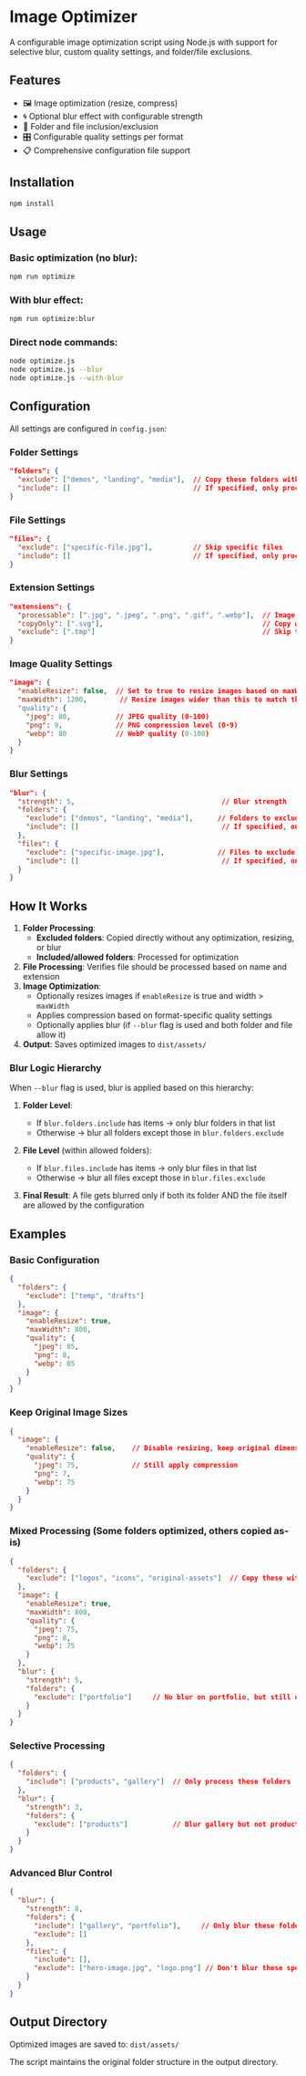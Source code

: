# Image Optimizer

A configurable image optimization script using Node.js with support for selective blur, custom quality settings, and folder/file exclusions.

## Features

- 🖼️ Image optimization (resize, compress)
- 🌀 Optional blur effect with configurable strength
- 📁 Folder and file inclusion/exclusion
- 🎛️ Configurable quality settings per format
- 📋 Comprehensive configuration file support

## Installation

```bash
npm install
```

## Usage

### Basic optimization (no blur):
```bash
npm run optimize
```

### With blur effect:
```bash
npm run optimize:blur
```

### Direct node commands:
```bash
node optimize.js
node optimize.js --blur
node optimize.js --with-blur
```

## Configuration

All settings are configured in `config.json`:

### Folder Settings
```json
"folders": {
  "exclude": ["demos", "landing", "media"],  // Copy these folders without optimization
  "include": []                              // If specified, only process these folders for optimization
}
```

### File Settings
```json
"files": {
  "exclude": ["specific-file.jpg"],          // Skip specific files
  "include": []                              // If specified, only process these files
}
```

### Extension Settings
```json
"extensions": {
  "processable": [".jpg", ".jpeg", ".png", ".gif", ".webp"],  // Image formats to optimize
  "copyOnly": [".svg"],                                       // Copy without processing
  "exclude": [".tmp"]                                         // Skip these extensions
}
```

### Image Quality Settings
```json
"image": {
  "enableResize": false,  // Set to true to resize images based on maxWidth
  "maxWidth": 1200,        // Resize images wider than this to match the maxWidth (enableResize: true)
  "quality": {
    "jpeg": 80,           // JPEG quality (0-100)
    "png": 9,             // PNG compression level (0-9)
    "webp": 80            // WebP quality (0-100)
  }
}
```

### Blur Settings
```json
"blur": {
  "strength": 5,                                    // Blur strength
  "folders": {
    "exclude": ["demos", "landing", "media"],      // Folders to exclude from blur
    "include": []                                   // If specified, only blur these folders
  },
  "files": {
    "exclude": ["specific-image.jpg"],             // Files to exclude from blur
    "include": []                                   // If specified, only blur these files
  }
}
```

## How It Works

1. **Folder Processing**: 
   - **Excluded folders**: Copied directly without any optimization, resizing, or blur
   - **Included/allowed folders**: Processed for optimization
2. **File Processing**: Verifies file should be processed based on name and extension
3. **Image Optimization**: 
   - Optionally resizes images if `enableResize` is true and width > `maxWidth`
   - Applies compression based on format-specific quality settings
   - Optionally applies blur (if `--blur` flag is used and both folder and file allow it)
4. **Output**: Saves optimized images to `dist/assets/`

### Blur Logic Hierarchy

When `--blur` flag is used, blur is applied based on this hierarchy:

1. **Folder Level**: 
   - If `blur.folders.include` has items → only blur folders in that list
   - Otherwise → blur all folders except those in `blur.folders.exclude`

2. **File Level** (within allowed folders):
   - If `blur.files.include` has items → only blur files in that list  
   - Otherwise → blur all files except those in `blur.files.exclude`

3. **Final Result**: A file gets blurred only if both its folder AND the file itself are allowed by the configuration

## Examples

### Basic Configuration
```json
{
  "folders": {
    "exclude": ["temp", "drafts"]
  },
  "image": {
    "enableResize": true,
    "maxWidth": 800,
    "quality": {
      "jpeg": 85,
      "png": 8,
      "webp": 85
    }
  }
}
```

### Keep Original Image Sizes
```json
{
  "image": {
    "enableResize": false,    // Disable resizing, keep original dimensions
    "quality": {
      "jpeg": 75,             // Still apply compression
      "png": 7,
      "webp": 75
    }
  }
}
```

### Mixed Processing (Some folders optimized, others copied as-is)
```json
{
  "folders": {
    "exclude": ["logos", "icons", "original-assets"]  // Copy these without any changes
  },
  "image": {
    "enableResize": true,
    "maxWidth": 800,
    "quality": {
      "jpeg": 75,
      "png": 8,
      "webp": 75
    }
  },
  "blur": {
    "strength": 5,
    "folders": {
      "exclude": ["portfolio"]     // No blur on portfolio, but still optimize
    }
  }
}
```

### Selective Processing
```json
{
  "folders": {
    "include": ["products", "gallery"]  // Only process these folders
  },
  "blur": {
    "strength": 3,
    "folders": {
      "exclude": ["products"]           // Blur gallery but not products
    }
  }
}
```

### Advanced Blur Control
```json
{
  "blur": {
    "strength": 8,
    "folders": {
      "include": ["gallery", "portfolio"],     // Only blur these folders
      "exclude": []
    },
    "files": {
      "include": [],
      "exclude": ["hero-image.jpg", "logo.png"] // Don't blur these specific files
    }
  }
}
```

## Output Directory

Optimized images are saved to: `dist/assets/`

The script maintains the original folder structure in the output directory. 